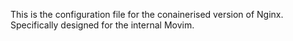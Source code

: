 This is the configuration file for the conainerised version of Nginx. Specifically designed for the internal Movim.